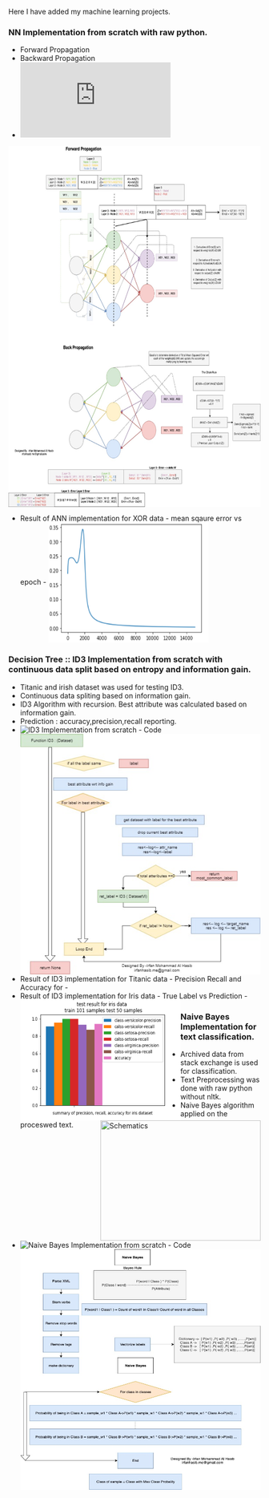 Here I have added my machine learning projects.

### NN Implementation from scratch with raw python.
* Forward Propagation
* Backward Propagation
* ![NN Implementation from scratch - Code ](https://github.com/irfanhasib0/Machine-Learning/blob/master/Machine_Learning_Algo_From_Scratch/ID3_with_continuous_feature_support_exp.py)

<img src="https://github.com/irfanhasib0/Machine-Learning/blob/master/docs/Algorihms/NN.jpg" align="center"
     title="Schematics" width="1080" height="720">
* Result of ANN implementation for XOR data - mean sqaure error vs epoch -
<img src="https://github.com/irfanhasib0/Machine-Learning/blob/master/docs/Results/xor_ann.jpg" align="center"
     title="Schematics" width="320" height="240">


### Decision Tree :: ID3 Implementation from scratch with continuous data split based on entropy and information gain.
* Titanic and irish dataset was used for testing ID3.
* Continuous data spliting based on information gain.
* ID3 Algorithm with recursion. Best attribute was calculated based on information gain.
* Prediction : accuracy,precision,recall reporting.
* ![ID3 Implementation from scratch - Code ](https://github.com/irfanhasib0/Machine-Learning/blob/master/Machine_Learning_Algo_From_Scratch/ANN_From_Scratch_modular_class.ipynb)
<img src="https://github.com/irfanhasib0/Machine-Learning/blob/master/docs/Algorihms/ID3.jpg" align="center"
     title="Schematics" width="640" height="480">
* Result of ID3 implementation for Titanic data - Precision Recall and Accuracy for -
* Result of ID3 implementation for Iris data - True Label vs Prediction -
<img src="https://github.com/irfanhasib0/Machine-Learning/blob/master/docs/Results/iris_ID3.png" align="left"
     title="Schematics" width="320" height="240">

<img src="https://github.com/irfanhasib0/Machine-Learning/blob/master/docs/Results/irispred.png" align="right"
     title="Schematics" width="320" height="240">


### Naive Bayes Implementation for text classification.
* Archived data from stack exchange is used for classification.
* Text Preprocessing was done with raw python without nltk.
* Naive Bayes algorithm applied on the proceswed text.
* ![Naive Bayes Implementation from scratch - Code ](https://github.com/irfanhasib0/Machine-Learning/blob/master/Machine_Learning_Algo_From_Scratch/Naive_Bayes_Stack_Exchange.ipynb)
<img src="https://github.com/irfanhasib0/Machine-Learning/blob/master/docs/Algorihms/Naive Bayes.jpg" align="center"
     title="Schematics" width="640" height="480">

